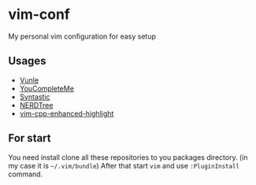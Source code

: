 # vim-conf
My personal vim configuration for easy setup

## Usages
- [Vunle](https://github.com/VundleVim/Vundle.vim)
- [YouCompleteMe](https://github.com/ycm-core/YouCompleteMe)
- [Syntastic](https://github.com/vim-syntastic/syntastic)
- [NERDTree](https://github.com/vim-syntastic/syntastic)
- [vim-cpp-enhanced-highlight](https://github.com/octol/vim-cpp-enhanced-highlight)

## For start
You need install clone all these repositories to you packages directory. (in my case it is `~/.vim/bundle`)
After that start `vim` and use `:PluginInstall` command.
